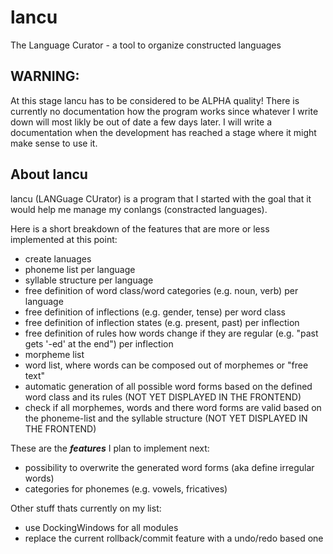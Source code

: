 lancu
=====

The Language Curator - a tool to organize constructed languages


WARNING:
--------

At this stage lancu has to be considered to be ALPHA quality!
There is currently no documentation how the program works since whatever I write down will most likly be out of date a few days later.
I will write a documentation when the development has reached a stage where it might make sense to use it. 


About lancu
-----------

lancu (LANGuage CUrator) is a program that I started with the goal that it would help me manage my conlangs (constracted languages).


Here is a short breakdown of the features that are more or less implemented at this point:

* create lanuages
* phoneme list per language
* syllable structure per language
* free definition of word class/word categories (e.g. noun, verb) per language 
* free definition of inflections (e.g. gender, tense) per word class 
* free definition of inflection states (e.g. present, past) per inflection 
* free definition of rules how words change if they are regular (e.g. "past gets '-ed' at the end") per inflection 
* morpheme list
* word list, where words can be composed out of morphemes or "free text"
* automatic generation of all possible word forms based on the defined word class and its rules (NOT YET DISPLAYED IN THE FRONTEND)
* check if all morphemes, words and there word forms are valid based on the phoneme-list and the syllable structure (NOT YET DISPLAYED IN THE FRONTEND)


These are the ***features***  I plan to implement next:

* possibility to overwrite the generated word forms (aka define irregular words)
* categories for phonemes (e.g. vowels, fricatives)



Other stuff thats currently on my list:

* use DockingWindows for all modules
* replace the current rollback/commit feature with a undo/redo based one
